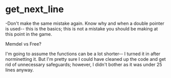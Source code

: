 # get_next_line

-Don't make the same mistake again. Know why and when a double pointer is used-- this is the basics;
this is not a mistake you should be making at this point in the game. 

Memdel vs Free?

I'm going to assume the functions can be a lot shorter-- I turned it in after norminetting it. But I'm pretty sure I could have cleaned up the code and get rid of unnecessary safeguards; however, I didn't bother as it was under 25 lines anyway. 
